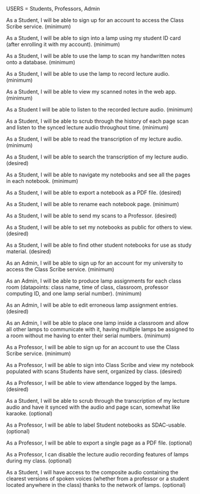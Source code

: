 USERS = Students, Professors, Admin

As a Student, I will be able to sign up for an account to access the Class Scribe service. (minimum)

As a Student, I will be able to sign into a lamp using my student ID card (after enrolling it with my account). (minimum)

As a Student, I will be able to use the lamp to scan my handwritten notes onto a database. (minimum)

As a Student, I will be able to use the lamp to record lecture audio. (minimum)

As a Student, I will be able to view my scanned notes in the web app. (minimum)

As a Student I will be able to listen to the recorded lecture audio. (minimum)

As a Student, I will be able to scrub through the history of each page scan and listen to the synced lecture audio throughout time. (minimum)

As a Student, I will be able to read the transcription of my lecture audio. (minimum)

As a Student, I will be able to search the transcription of my lecture audio. (desired)

As a Student, I will be able to navigate my notebooks and see all the pages in each notebook. (minimum)

As a Student, I will be able to export a notebook as a PDF file. (desired)

As a Student, I will be able to rename each notebook page. (minimum)

As a Student, I will be able to send my scans to a Professor. (desired)

As a Student, I will be able to set my notebooks as public for others to view. (desired)

As a Student, I will be able to find other student notebooks for use as study material. (desired)

As an Admin, I will be able to sign up for an account for my university to access the Class Scribe service. (minimum)

As an Admin, I will be able to produce lamp assignments for each class room (datapoints: class name, time of class, classroom, professor computing ID, and one lamp serial number). (minimum)

As an Admin, I will be able to edit erroneous lamp assignment entries. (desired)

As an Admin, I will be able to place one lamp inside a classroom and allow all other lamps to communicate with it, having multiple lamps be assigned to a room without me having to enter their serial numbers. (minimum)

As a Professor, I will be able to sign up for an account to use the Class Scribe service. (minimum)

As a Professor, I will be able to sign into Class Scribe and view my notebook populated with scans Students have sent, organized by class. (desired)

As a Professor, I will be able to view attendance logged by the lamps. (desired)

As a Student, I will be able to scrub through the transcription of my lecture audio and have it synced with the audio and page scan, somewhat like karaoke. (optional)

As a Professor, I will be able to label Student notebooks as SDAC-usable. (optional)

As a Professor, I will be able to export a single page as a PDF file. (optional)

As a Professor, I can disable the lecture audio recording features of lamps during my class. (optional)

As a Student, I will have access to the composite audio containing the clearest versions of spoken voices (whether from a professor or a student located anywhere in the class) thanks to the network of lamps. (optional)
